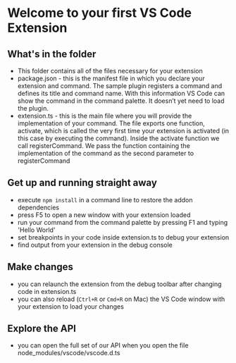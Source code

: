 # Welcome to your first VS Code Extension

## What's in the folder
* This folder contains all of the files necessary for your extension
* package.json - this is the manifest file in which you declare your extension and command. The sample plugin registers a command and defines its title and command name. With this information VS Code can show the command in the command palette. It doesn’t yet need to load the plugin. 
* extension.ts - this is the main file where you will provide the implementation of your command. The file exports one function, activate, which is called the very first time your extension is activated (in this case by executing the command). Inside the activate function we call registerCommand. We pass the function containing the implementation of the command as the second parameter to registerCommand

## Get up and running straight away 
* execute `npm install` in a command line to restore the addon dependencies
* press F5 to open a new window with your extension loaded
* run your command from the command palette by pressing F1 and typing 'Hello World'
* set breakpoints in your code inside extension.ts to debug your extension
* find output from your extension in the debug console

## Make changes
* you can relaunch the extension from the debug toolbar after changing code in extension.ts
* you can also reload (`Ctrl+R` or `Cmd+R` on Mac) the VS Code window with your extension to load your changes

## Explore the API
* you can open the full set of our API when you open the file node_modules/vscode/vscode.d.ts